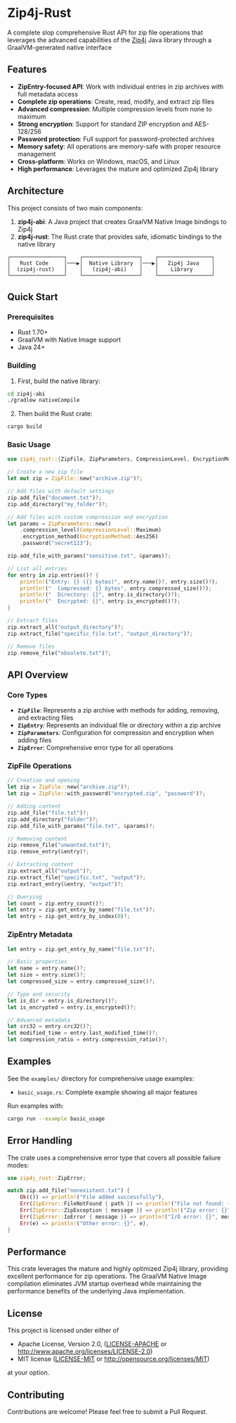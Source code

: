 # Zip4j-Rust

A complete slop comprehensive Rust API for zip file operations that leverages the advanced capabilities of the [Zip4j](https://github.com/srikanth-lingala/zip4j) Java library through a GraalVM-generated native interface

## Features

- **ZipEntry-focused API**: Work with individual entries in zip archives with full metadata access
- **Complete zip operations**: Create, read, modify, and extract zip files
- **Advanced compression**: Multiple compression levels from none to maximum
- **Strong encryption**: Support for standard ZIP encryption and AES-128/256
- **Password protection**: Full support for password-protected archives
- **Memory safety**: All operations are memory-safe with proper resource management
- **Cross-platform**: Works on Windows, macOS, and Linux
- **High performance**: Leverages the mature and optimized Zip4j library

## Architecture

This project consists of two main components:

1. **zip4j-abi**: A Java project that creates GraalVM Native Image bindings to Zip4j
2. **zip4j-rust**: The Rust crate that provides safe, idiomatic bindings to the native library

```
┌─────────────────┐    ┌──────────────────┐    ┌─────────────────┐
│   Rust Code     │───▶│  Native Library  │───▶│   Zip4j Java    │
│  (zip4j-rust)   │    │   (zip4j-abi)    │    │    Library      │
└─────────────────┘    └──────────────────┘    └─────────────────┘
```

## Quick Start

### Prerequisites

- Rust 1.70+ 
- GraalVM with Native Image support
- Java 24+

### Building

1. First, build the native library:
```bash
cd zip4j-abi
./gradlew nativeCompile
```

2. Then build the Rust crate:
```bash
cargo build
```

### Basic Usage

```rust
use zip4j_rust::{ZipFile, ZipParameters, CompressionLevel, EncryptionMethod};

// Create a new zip file
let mut zip = ZipFile::new("archive.zip")?;

// Add files with default settings
zip.add_file("document.txt")?;
zip.add_directory("my_folder")?;

// Add files with custom compression and encryption
let params = ZipParameters::new()
    .compression_level(CompressionLevel::Maximum)
    .encryption_method(EncryptionMethod::Aes256)
    .password("secret123");

zip.add_file_with_params("sensitive.txt", &params)?;

// List all entries
for entry in zip.entries()? {
    println!("Entry: {} ({} bytes)", entry.name()?, entry.size()?);
    println!("  Compressed: {} bytes", entry.compressed_size()?);
    println!("  Directory: {}", entry.is_directory()?);
    println!("  Encrypted: {}", entry.is_encrypted()?);
}

// Extract files
zip.extract_all("output_directory")?;
zip.extract_file("specific_file.txt", "output_directory")?;

// Remove files
zip.remove_file("obsolete.txt")?;
```

## API Overview

### Core Types

- **`ZipFile`**: Represents a zip archive with methods for adding, removing, and extracting files
- **`ZipEntry`**: Represents an individual file or directory within a zip archive
- **`ZipParameters`**: Configuration for compression and encryption when adding files
- **`ZipError`**: Comprehensive error type for all operations

### ZipFile Operations

```rust
// Creation and opening
let zip = ZipFile::new("archive.zip")?;
let zip = ZipFile::with_password("encrypted.zip", "password")?;

// Adding content
zip.add_file("file.txt")?;
zip.add_directory("folder")?;
zip.add_file_with_params("file.txt", &params)?;

// Removing content  
zip.remove_file("unwanted.txt")?;
zip.remove_entry(&entry)?;

// Extracting content
zip.extract_all("output")?;
zip.extract_file("specific.txt", "output")?;
zip.extract_entry(&entry, "output")?;

// Querying
let count = zip.entry_count()?;
let entry = zip.get_entry_by_name("file.txt")?;
let entry = zip.get_entry_by_index(0)?;
```

### ZipEntry Metadata

```rust
let entry = zip.get_entry_by_name("file.txt")?;

// Basic properties
let name = entry.name()?;
let size = entry.size()?;
let compressed_size = entry.compressed_size()?;

// Type and security
let is_dir = entry.is_directory()?;
let is_encrypted = entry.is_encrypted()?;

// Advanced metadata
let crc32 = entry.crc32()?;
let modified_time = entry.last_modified_time()?;
let compression_ratio = entry.compression_ratio()?;
```

## Examples

See the `examples/` directory for comprehensive usage examples:

- `basic_usage.rs`: Complete example showing all major features

Run examples with:
```bash
cargo run --example basic_usage
```

## Error Handling

The crate uses a comprehensive error type that covers all possible failure modes:

```rust
use zip4j_rust::ZipError;

match zip.add_file("nonexistent.txt") {
    Ok(()) => println!("File added successfully"),
    Err(ZipError::FileNotFound { path }) => println!("File not found: {}", path),
    Err(ZipError::ZipException { message }) => println!("Zip error: {}", message),
    Err(ZipError::IoError { message }) => println!("I/O error: {}", message),
    Err(e) => println!("Other error: {}", e),
}
```

## Performance

This crate leverages the mature and highly optimized Zip4j library, providing excellent performance for zip operations. The GraalVM Native Image compilation eliminates JVM startup overhead while maintaining the performance benefits of the underlying Java implementation.

## License

This project is licensed under either of

- Apache License, Version 2.0, ([LICENSE-APACHE](LICENSE-APACHE) or http://www.apache.org/licenses/LICENSE-2.0)
- MIT license ([LICENSE-MIT](LICENSE-MIT) or http://opensource.org/licenses/MIT)

at your option.

## Contributing

Contributions are welcome! Please feel free to submit a Pull Request.
